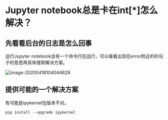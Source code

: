 # Jupyter notebook总是卡在int[*]怎么解决？

## 先看看后台的日志是怎么回事

运行Jupyter notebook会有一个命令行在运行，可以看看出现在error附近的的句子的意思再具体搜索解决方案。

![image-20200418104044628](https://raw.githubusercontent.com/HYBB-rash/cnBlogs/master/img/20200418104046.png)

## 提供可能的一个解决方案

有可能是ipykernel包版本不对。

```shell
pip install --upgrade ipykernel
```

